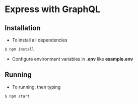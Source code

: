 # Express with GraphQL
## Installation
- To install all dependencies
``` bash
$ npm install
```
- Configure environment variables in **.env** like **example.env**  

## Running
- To running. then typing 
```bash
$ npm start 
```
